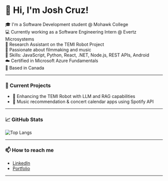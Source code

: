 # 👋 Hi, I'm Josh Cruz!

🎓 I'm a Software Development student @ Mohawk College  
💻 Currently working as a Software Engineering Intern @ Evertz Microsystems  
🤖 Research Assistant on the TEMI Robot Project  
📸 Passionate about filmmaking and music<br>
🔧 Skills: JavaScript, Python, React, .NET, Node.js, REST APIs, Android<br>
☁️ Certified in Microsoft Azure Fundamentals<br>
📍 Based in Canada<br>

---

### 🚀 Current Projects
- 🧠 Enhancing the TEMI Robot with LLM and RAG capabilities  
- 🎵 Music recommendation & concert calendar apps using Spotify API

---

### 📈 GitHub Stats
![Top Langs](https://github-readme-stats.vercel.app/api/top-langs/?username=joshuadanielcruz&layout=compact&theme=radical)

---

### 📫 How to reach me
- [LinkedIn](https://www.linkedin.com/in/joshuadanielcruz/)  
- [Portfolio](https://joshuadanielcruz.github.io/)

---
